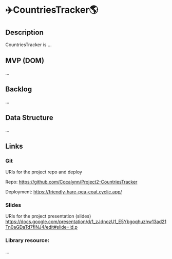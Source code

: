 # ✈️CountriesTracker🌎


## Description

CountriesTracker is ...

## MVP (DOM)
...

## Backlog
...

## Data Structure
...

## Links

### Git
URls for the project repo and deploy

Repo: https://github.com/Cocalynn/Project2-CountriesTracker

Deployment: https://friendly-hare-pea-coat.cyclic.app/

### Slides
URls for the project presentation (slides)
https://docs.google.com/presentation/d/1_zJdnozU1_E5Ybgoqhuzhw13ad21Tn0aGDaTd7flNJ4/edit#slide=id.p


### Library resource: 
...
